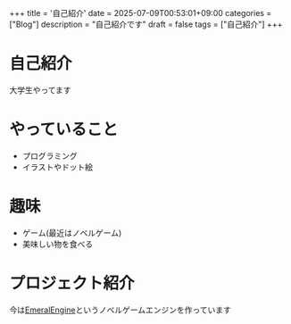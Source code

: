 +++
title = '自己紹介'
date = 2025-07-09T00:53:01+09:00
categories = ["Blog"]
description = "自己紹介です"
draft = false
tags = ["自己紹介"]
+++

# 自己紹介
大学生やってます

# やっていること
- プログラミング
- イラストやドット絵

# 趣味
- ゲーム(最近はノベルゲーム)
- 美味しい物を食べる

# プロジェクト紹介
今は[EmeralEngine](https://github.com/Emeral-Engine/EmeralEngine)というノベルゲームエンジンを作っています
